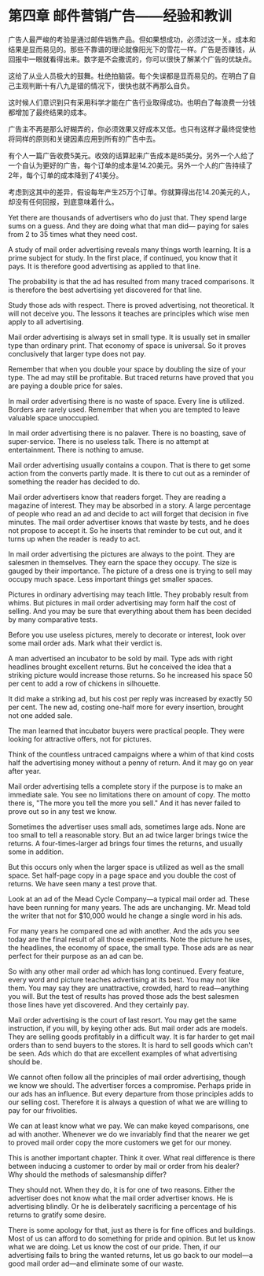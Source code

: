 # 第四章 邮件营销广告——经验和教训


广告人最严峻的考验是通过邮件销售产品。但如果想成功，必须过这一关。成本和结果是显而易见的。那些不靠谱的理论就像阳光下的雪花一样。广告是否赚钱，从回报中一眼就看得出来。数字是不会撒谎的，你可以很快了解某个广告的优缺点。

这给了从业人员极大的鼓舞。杜绝拍脑袋。每个失误都是显而易见的。在明白了自己主观判断十有八九是错的情况下，很快也就不再那么自负。

这时候人们意识到只有采用科学才能在广告行业取得成功。也明白了每浪费一分钱都增加了最终结果的成本。

广告主不再是那么好糊弄的，你必须效果又好成本又低。也只有这样才最终促使他将同样的原则和关键因素应用到所有的广告中去。

有个人一篇广告收费5美元。收效的话算起来广告成本是85美分。另外一个人给了一个自认为更好的广告，每个订单的成本是14.20美元。另外一个人的广告持续了2年，每个订单的成本降到了41美分。

考虑到这其中的差异，假设每年产生25万个订单。你就算得出花14.20美元的人，却没有任何回报，到底意味着什么。


Yet there are thousands of advertisers who do just that. They spend large sums on a guess. And they are doing what that man did—
paying for sales from 2 to 35 times what they need cost.

A study of mail order advertising reveals many things worth learning. It is a prime subject for study. In the first place, if
continued, you know that it pays. It is therefore good advertising as applied to that line.

The probability is that the ad has resulted from many traced comparisons. It is therefore the best advertising yet discovered for
that line.

Study those ads with respect. There is proved advertising, not theoretical. It will not deceive you. The lessons it teaches are
principles which wise men apply to all advertising.

Mail order advertising is always set in small type. It is usually set in smaller type than ordinary print. That economy of space is universal.
So it proves conclusively that larger type does not pay.

Remember that when you double your space by doubling the size of your type. The ad may still be profitable. But traced returns have
proved that you are paying a double price for sales.

In mail order advertising there is no waste of space. Every line is utilized. Borders are rarely used. Remember that when you are
tempted to leave valuable space unoccupied.

In mail order advertising there is no palaver. There is no boasting, save of super-service. There is no useless talk. There is no attempt at
entertainment. There is nothing to amuse.

Mail order advertising usually contains a coupon. That is there to get some action from the converts partly made. It is there to cut out as a
reminder of something the reader has decided to do.

Mail order advertisers know that readers forget. They are reading a magazine of interest. They may be absorbed in a story. A large
percentage of people who read an ad and decide to act will forget that decision in five minutes. The mail order advertiser knows that
waste by tests, and he does not propose to accept it. So he inserts that reminder to be cut out, and it turns up when the reader is ready to act.

In mail order advertising the pictures are always to the point. They are salesmen in themselves. They earn the space they occupy. The
size is gauged by their importance. The picture of a dress one is trying to sell may occupy much space. Less important things get
smaller spaces.

Pictures in ordinary advertising may teach little. They probably result from whims. But pictures in mail order advertising may form half the
cost of selling. And you may be sure that everything about them has been decided by many comparative tests.

Before you use useless pictures, merely to decorate or interest, look over some mail order ads. Mark what their verdict is.

A man advertised an incubator to be sold by mail. Type ads with right headlines brought excellent returns. But he conceived the idea
that a striking picture would increase those returns. So he increased his space 50 per cent to add a row of chickens in silhouette.

It did make a striking ad, but his cost per reply was increased by exactly 50 per cent. The new ad, costing one-half more for every
insertion, brought not one added sale.

The man learned that incubator buyers were practical people. They were looking for attractive offers, not for pictures.

Think of the countless untraced campaigns where a whim of that kind costs half the advertising money without a penny of return. And
it may go on year after year.

Mail order advertising tells a complete story if the purpose is to make an immediate sale. You see no limitations there on amount of copy.
The motto there is, "The more you tell the more you sell." And it has never failed to prove out so in any test we know.

Sometimes the advertiser uses small ads, sometimes large ads. None are too small to tell a reasonable story. But an ad twice larger brings
twice the returns. A four-times-larger ad brings four times the returns, and usually some in addition.

But this occurs only when the larger space is utilized as well as the small space. Set half-page copy in a page space and you double the
cost of returns. We have seen many a test prove that.

Look at an ad of the Mead Cycle Company—a typical mail order ad. These have been running for many years. The ads are unchanging.
Mr. Mead told the writer that not for $10,000 would he change a single word in his ads.

For many years he compared one ad with another. And the ads you see today are the final result of all those experiments. Note the
picture he uses, the headlines, the economy of space, the small type. Those ads are as near perfect for their purpose as an ad can be.

So with any other mail order ad which has long continued. Every feature, every word and picture teaches advertising at its best. You
may not like them. You may say they are unattractive, crowded, hard to read—anything you will. But the test of results has proved those
ads the best salesmen those lines have yet discovered. And they certainly pay.

Mail order advertising is the court of last resort. You may get the same instruction, if you will, by keying other ads. But mail order ads
are models. They are selling goods profitably in a difficult way. It is far harder to get mail orders than to send buyers to the stores. It is hard to sell goods which can't be seen. Ads which do that are
excellent examples of what advertising should be.

We cannot often follow all the principles of mail order advertising, though we know we should. The advertiser forces a compromise. Perhaps pride in our ads has an influence. But every departure from those principles adds to our selling cost. Therefore it is always a
question of what we are willing to pay for our frivolities.

We can at least know what we pay. We can make keyed comparisons, one ad with another. Whenever we do we invariably find that the nearer we get to proved mail order copy the more
customers we get for our money.

This is another important chapter. Think it over. What real difference is there between inducing a customer to order by mail or order from
his dealer? Why should the methods of salesmanship differ?

They should not. When they do, it is for one of two reasons. Either the advertiser does not know what the mail order advertiser knows.
He is advertising blindly. Or he is deliberately sacrificing a percentage of his returns to gratify some desire.

There is some apology for that, just as there is for fine offices and buildings. Most of us can afford to do something for pride and
opinion. But let us know what we are doing. Let us know the cost of our pride. Then, if our advertising fails to bring the wanted returns,
let us go back to our model—a good mail order ad—and eliminate some of our waste.



